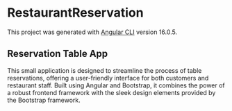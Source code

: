 # RestaurantReservation

This project was generated with [Angular CLI](https://github.com/angular/angular-cli) version 16.0.5.

## Reservation Table App
This small application is designed to streamline the process of table reservations, offering a user-friendly interface for both customers and restaurant staff. Built using Angular and Bootstrap, it combines the power of a robust frontend framework with the sleek design elements provided by the Bootstrap framework.
